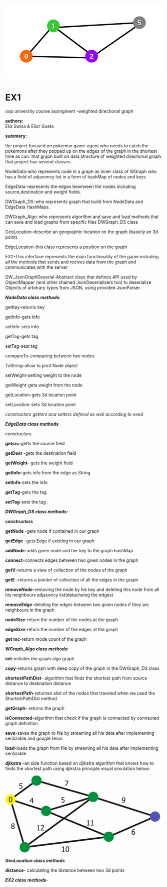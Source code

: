 
<img src="image-123.png">



# EX1
oop university course assingment -weighted directional graph

**authors:**  
Elia Swisa & Elior Gueta

**summery:**

the project focused on pokemon game-agent who needs to catch the pokemons after they popped up on the edges of the graph in the shortest time as can. 
that graph built on data stracture of weighted directional graph. that project has several classes.


NodeData-who represents node in a graph as inner class of WGraph who has a field of adjacency list in a form of hashMap of nodes and keys 

EdgeData-represents the edges bewtween the nodes including source,destination and weight fields.

DWGraph_DS-who represents graph that build from NodeData and EdgeData HashMaps.

DWGraph_Algo-who represents algorithm and save and load methods that can save and load graphs from specific files DWGraph_DS class

GeoLocation-describe an geographic location on the graph (basicly an 3d point).

EdgeLocation-this class represents a position on the graph

EX2-This interface represents the main functionality of the game including all the methods that sends and recives data from the graph and communicates with the server

DW_JsonGraphDeserial-Abstract class that defines API used by ObjectMapper (and other chained JsonDeserializers too) to deserialize Objects of arbitrary types from JSON, using provided JsonParser.


***NodeData class methods:***

getKey-returns key

getInfo-gets info

setInfo-sets info

getTag-gets tag

setTag-sest tag

compareTo-comparing between two nodes

ToString-allow to print Node object

setWeight-setting weight  to the node

getWeight-gets weight from the node

getLocation-gets 3d location point

setLocation-sets 3d location point

*constructors getters and setters defined as well according to need*

***EdgeData class methods***

*constructors*

**getsrc**-getts the source  field

**getDest** -gets the destination field

**getWeight**- gets the weight field

**getInfo**-gets info from the edge as String

**setInfo**-sets the info

**getTag**-gets the tag

**setTag**-sets the tag
.


***DWGraph_DS class methods:***

**constructors**

**getNode** -gets node if contained in our graph

**getEdge** -gets Edge if existing in our graph


**addNode**-adds given node and her key to the graph hashMap 

**connect**-connects edges between two given nodes in the graph

**getV**-returns a view of collection of the nodes of the graph

**getE** -returns a pointer of collection of all the edges in the graph

**removeNode**-removing the node by his key and deleting this node from all  his neighbours adjacency list(detacheing the edges)

**removeEdge**-deleting the edges between two given nodes if they are neighbours in the graph

**nodeSize**-return the number of the nodes at the graph

**edgeSize**-return the number of the edges at the graph

**get mc**-return mode count of the graph
 

***WGraph_Algo class methods:***

       

**init**-initiates the graph algo graph

**copy**-returns graph with deep copy of the graph in the DWGraph_DS class

**shortestPathDist**- algorithm that finds the shortest path from source distance to destination distance

**shortestPath**-returnes alist of the nodes that traveled when we used the ShortestPathDist method

**getGraph-** returns the graph 

**isConnected**-algorithm that check if the graph is connected by connected graph definition

**save**-saves the graph to file by streaming all his data after implementing serilizable and google Gson

**load**-loads the graph from file by streaming all his data after implementing serilizable

**djikstra** -an side function based on djikstra algorithm that knows how to finds the shortest path using djikstra principle
visual simulation below:

<img src="wiki_images/2bP4pJr4wVimqCWjYimXJe2cnCgnGNrSY8SknnG67Xj.gif">




***GeoLocation class methods*** 

**distance**- calculating the distance between two 3d points 

***EX2 class methods***-

